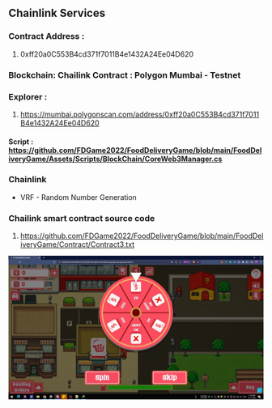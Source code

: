 
## Chainlink Services

### Contract Address : 
1) 0xff20a0C553B4cd371f7011B4e1432A24Ee04D620

### Blockchain: Chailink Contract : Polygon Mumbai - Testnet
### Explorer : 
1) https://mumbai.polygonscan.com/address/0xff20a0C553B4cd371f7011B4e1432A24Ee04D620

#### Script : https://github.com/FDGame2022/FoodDeliveryGame/blob/main/FoodDeliveryGame/Assets/Scripts/BlockChain/CoreWeb3Manager.cs

### Chainlink 
* VRF - Random Number Generation


### Chailink smart contract source code
1) https://github.com/FDGame2022/FoodDeliveryGame/blob/main/FoodDeliveryGame/Contract/Contract3.txt

![Use](/Images/FD2.jpg)
